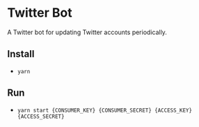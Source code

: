 # Twitter Bot

A Twitter bot for updating Twitter accounts periodically.

## Install

* `yarn`

## Run

* `yarn start {CONSUMER_KEY} {CONSUMER_SECRET} {ACCESS_KEY} {ACCESS_SECRET}`
